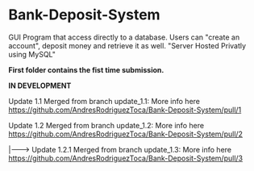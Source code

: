 # Bank-Deposit-System
GUI Program that access directly to a database. Users can "create an account", deposit money and retrieve it as well. "Server Hosted Privatly using MySQL"

**First folder contains the fist time submission.**

**IN DEVELOPMENT**

Update 1.1 Merged from branch update_1.1:
More info here https://github.com/AndresRodriguezToca/Bank-Deposit-System/pull/1

Update 1.2 Merged from branch update_1.2:
More info here https://github.com/AndresRodriguezToca/Bank-Deposit-System/pull/2

|---> Update 1.2.1 Merged from branch update_1.3:
More info here https://github.com/AndresRodriguezToca/Bank-Deposit-System/pull/3
